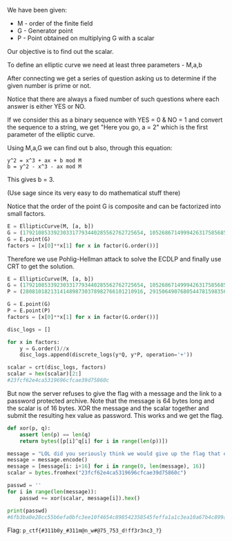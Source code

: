 We have been given:
* M - order of the finite field
* G - Generator point
* P - Point obtained on multiplying G with a scalar

Our objective is to find out the scalar.

To define an elliptic curve we need at least three parameters - M,a,b

After connecting we get a series of question asking us to determine
if the given number is prime or not.

Notice that there are always a fixed number of such questions where
each answer is either YES or NO.

If we consider this as a binary sequence with YES = 0 & NO = 1 and
convert the sequence to a string, we get "Here you go, a = 2" which
is the first parameter of the elliptic curve.

Using M,a,G we can find out b also, through this equation:
```
y^2 = x^3 + ax + b mod M
b = y^2 - x^3 - ax mod M
```
This gives b = 3.

(Use sage since its very easy to do mathematical stuff there)

Notice that the order of the point G is composite and can be factorized
into small factors.

```python
E = EllipticCurve(M, [a, b])
G = (179210853392303317793440285562762725654, 105268671499942631758568591033409611165)
G = E.point(G)
factors = [x[0]**x[1] for x in factor(G.order())]
```

Therefore we use Pohlig-Hellman attack to solve the ECDLP and finally use CRT to
get the solution.

```python
E = EllipticCurve(M, [a, b])
G = (179210853392303317793440285562762725654, 105268671499942631758568591033409611165)
P = (280810182131414898730378982766101210916, 291506490768054478159835604632710368904)

G = E.point(G)
P = E.point(P)
factors = [x[0]**x[1] for x in factor(G.order())]

disc_logs = []

for x in factors:
	y = G.order()//x
	disc_logs.append(discrete_logs(y*Q, y*P, operation='+'))

scalar = crt(disc_logs, factors)
scalar = hex(scalar)[2:]
#23fcf62e4ca5319696cfcae39d75860c
```

But now the server refuses to give the flag with a message and the link to a password protected archive.
Note that the message is 64 bytes long and the scalar is of 16 bytes.
XOR the message and the scalar together and submit the resulting hex value as password.
This works and we get the flag.

```python
def xor(p, q):
	assert len(p) == len(q)
	return bytes([p[i]^q[i] for i in range(len(p))])

message = "LOL did you seriously think we would give up the flag that easy?"
message = message.encode()
message = [message[i: i+16] for i in range(0, len(message), 16)]
scalar = bytes.fromhex("23fcf62e4ca5319696cfcae39d75860c")

passwd = ''
for i in range(len(message)):
	passwd += xor(scalar, message[i]).hex()

print(passwd)
#6fb3ba0e28cc55b6efa0bfc3ee10f4654c898542358545feffa1a1c3ea10a67b4c899a4a6cc258e0f3efbf93bd01ee69039a9a4f2b8545fef7bbea86fc06ff33
```

Flag: `p_ctf{#311b0y_#311m@n_w#@75_753_d!ff3r3nc3_?}`